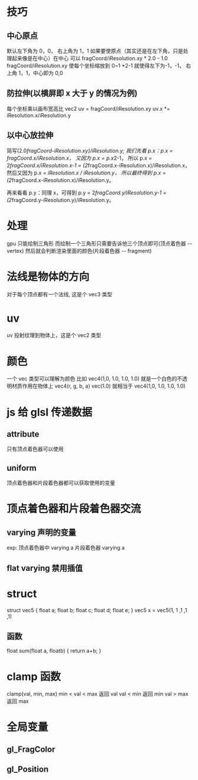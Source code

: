 # 技巧

## 中心原点

默认左下角为 0，0， 右上角为 1，1
如果要使原点（其实还是在左下角，只是处理起来像是在中心）在中心
可以 fragCoord/iResolution.xy * 2.0 - 1.0
fragCoord/iResolution.xy 使每个坐标缩放到 0~1
*2-1 就使得左下为-1，-1， 右上角 1，1，中心即为 0,0

## 防拉伸(以横屏即 x 大于 y 的情况为例)

每个坐标乘以画布宽高比
vec2 uv = fragCoord/iResolution.xy
uv.x \*= iResolution.x/iResolution.y

## 以中心放拉伸

简写(2.0*fragCoord-iResolution.xy)/iResolution.y;
我们先看
p.x：p.x = fragCoord.x/iResolution.x，
又因为 p.x = p.x*2-1，
所以 p.x = 2*fragCoord.x/iResolution.x-1 = (2*fragCoord.x-iResolution.x)/iResolution.x，
然后又因为 p.x *= iResolution.x / iResolution.y，
所以最终得到 p.x = (2*fragCoord.x-iResolution.x)/iResolution.y。

再来看看 p.y：同理 x，可得到 p.y = 2*fragCoord.y/iResolution.y-1 = (2*fragCoord.y-iResolution.y)/iResolution.y。

# 处理

gpu 只能绘制三角形
而绘制一个三角形只需要告诉他三个顶点即可(顶点着色器 -- vertex)
然后就会判断渲染里面的颜色(片段着色器 -- fragment)

# 法线是物体的方向

对于每个顶点都有一个法线, 这是个 vec3 类型

# uv

uv 投射纹理到物体上，这是个 vec2 类型

# 颜色

一个 vec 类型可以理解为颜色
比如 vec4(1,0, 1.0, 1.0, 1.0) 就是一个白色的不透明材质作用在物体上 vec4(r, g, b, a)
vec(1.0) 就相当于 vec4(1,0, 1.0, 1.0, 1.0)

# js 给 glsl 传递数据

## attribute

只有顶点着色器可以使用

## uniform

顶点着色器和片段着色器都可以获取使用的变量

# 顶点着色器和片段着色器交流

## varying 声明的变量

exp:
顶点着色器中
varying a
片段着色器
varying a

## flat varying 禁用插值

# struct

struct vec5 {
float a;
float b;
float c;
float d;
float e;
}
vec5 x = vec5(1, 1 ,1 ,1 ,1)

## 函数

float sum(float a, floatb) {
return a+b;
}

# clamp 函数

clamp(val, min, max)
min < val < max 返回 val
val < min 返回 min
val > max 返回 max

# 全局变量

## gl_FragColor

## gl_Position
